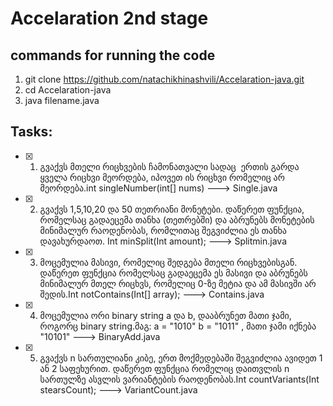 # Accelaration 2nd stage

## commands for running the code
1. git clone https://github.com/natachikhinashvili/Accelaration-java.git
2. cd Accelaration-java
3. java filename.java

## Tasks:

- [x] 1. გვაქვს მთელი რიცხვების ჩამონათვალი სადაც  ერთის გარდა ყველა რიცხვი  მეორდება, იპოვეთ ის რიცხვი რომელიც არ მეორდება.int singleNumber(int[] nums) ---> Single.java
- [x] 2. გვაქვს 1,5,10,20 და 50 თეთრიანი მონეტები. დაწერეთ ფუნქცია, რომელსაც გადაეცემა თანხა (თეთრებში) და აბრუნებს მონეტების მინიმალურ რაოდენობას, რომლითაც შეგვიძლია ეს თანხა დავახურდაოთ. Int minSplit(Int amount); ---> Splitmin.java
- [x] 3. მოცემულია მასივი, რომელიც შედგება მთელი რიცხვებისგან. დაწერეთ ფუნქცია რომელსაც გადაეცემა ეს მასივი და აბრუნებს მინიმალურ მთელ რიცხვს, რომელიც 0-ზე მეტია და ამ მასივში არ შედის.Int notContains(Int[] array); ---> Contains.java
- [x] 4. მოცემულია ორი binary string a და b, დააბრუნეთ მათი ჯამი, როგორც binary string.მაგ: a = "1010" b = "1011" , მათი ჯამი იქნება "10101" ---> BinaryAdd.java
- [x] 5. გვაქვს n სართულიანი კიბე, ერთ მოქმედებაში შეგვიძლია ავიდეთ 1 ან 2 საფეხურით. დაწერეთ ფუნქცია რომელიც დაითვლის n სართულზე ასვლის ვარიანტების რაოდენობას.Int countVariants(Int stearsCount); ---> VariantCount.java